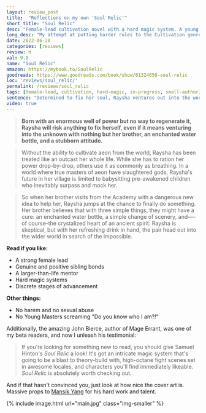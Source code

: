 ```yaml
---
layout: review_post
title:  "Reflections on my own 'Soul Relic'"
short_title: "Soul Relic"
desc: "Female-lead cultivation novel with a hard magic system. A young woman with a broken soul joins her brother to find a solution in the wider world."
long_desc: "My attempt at putting harder rules to the Cultivation genre, while also trying to avoid all the normal tropes."
date: 2022-06-20
categories: [reviews]
review: π
val: 9.9
name: "Soul Relic"
amazon: https://mybook.to/SoulRelic
goodreads: https://www.goodreads.com/book/show/61324650-soul-relic
loc: 'reviews/soul_relic/'
permalink: /reviews/soul_relic
tags: [female-lead, cultivation, hard-magic, in-progress, small-author]
sentence: "Determined to fix her soul, Raysha ventures out into the world with her brother, only to stumble into events larger than they realise."
video: true
---
```


> **Born with an enormous well of power but no way to regenerate it, Raysha will risk anything to fix herself, even if it means venturing into the unknown with nothing but her brother, an enchanted water bottle, and a stubborn attitude.**


> Without the ability to cultivate aeon from the world, Raysha has been treated like an outcast her whole life. While she has to ration her power drop-by-drop, others use it as commonly as breathing. In a world where true masters of aeon have slaughtered gods, Raysha's future in her village is limited to babysitting pre-awakened children who inevitably surpass and mock her.


> So when her brother visits from the Academy with a dangerous new idea to help her, Raysha jumps at the chance to finally do something. Her brother believes that with three simple things, they might have a cure: an enchanted water bottle, a simple change of scenery, and—-of course-the crystalized heart of an ancient spirit. Raysha is skeptical, but with her refreshing drink in hand, the pair head out into the wider world in search of the impossible.


**Read if you like:**

* A strong female lead
* Genuine and positive sibling bonds
* A larger-than-life mentor
* Hard magic systems
* Discrete stages of advancement

**Other things:**

* No harem and no sexual abuse
* No Young Masters screaming "Do you know who I am?!"


Additionally, the amazing John Bierce, author of Mage Errant, was one of my beta readers, and now I unleash his testimonial:

> If you're looking for something new to read, you should give Samuel Hinton's *Soul Relic* a look! It's got an intricate magic system that's going to be a blast to theory-build with, high-octane fight scenes set in awesome locales, and characters you'll find immediately likeable. *Soul Relic* is absolutely worth checking out.

And if that hasn't convinced you, just look at how nice the cover art is. Massive props to [Mansik Yang](https://www.artstation.com/yam8417) for his hard work and talent.

{% include image.html url="main.jpg" class="img-smaller" %}
